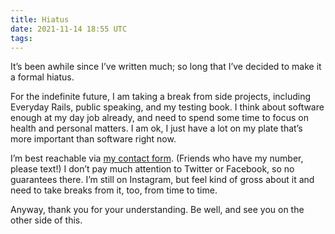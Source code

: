 ```yaml
---
title: Hiatus
date: 2021-11-14 18:55 UTC
tags:
---
```


It’s been awhile since I’ve written much; so long that I’ve decided to make it a
formal hiatus.

For the indefinite future, I am taking a break from side projects, including
Everyday Rails, public speaking, and my testing book. I think about software
enough at my day job already, and need to spend some time to focus on health and
personal matters. I am ok, I just have a lot on my plate that’s more important
than software right now.

I’m best reachable via [my contact form]. (Friends who have my number, please
text!) I don’t pay much attention to Twitter or Facebook, so no guarantees
there. I’m still on Instagram, but feel kind of gross about it and need to take
breaks from it, too, from time to time.

Anyway, thank you for your understanding. Be well, and see you on the other side
of this.

[my contact form]:/pages/contact.html
